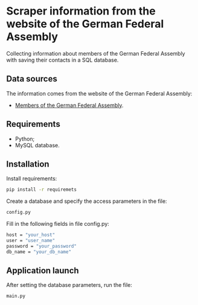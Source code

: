 # Scraper information from the website of the German Federal Assembly
Collecting information about members of the German Federal Assembly with saving their contacts in a SQL database.

## Data sources

The information comes from the website of the German Federal Assembly:
- [Members of the German Federal Assembly](https://www.bundestag.de/en/members).

## Requirements

- Python;
- MySQL database.

## Installation

Install requirements:
```bash
pip install -r requiremets
```

Create a database and specify the access parameters in the file:
```bash
config.py
```
Fill in the following fields in file config.py:
```bash
host = "your_host"
user = "user_name"
password = "your_password"
db_name = "your_db_name"

```

## Application launch
After setting the database parameters, run the file: 
```bash
main.py
```